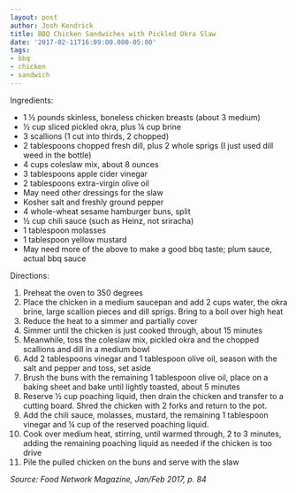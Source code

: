 ```yaml
---
layout: post
author: Josh Kendrick
title: BBQ Chicken Sandwiches with Pickled Okra Slaw
date: '2017-02-11T16:09:00.000-05:00'
tags:
- bbq
- chicken
- sandwich
---
```


Ingredients:
* 1 ½ pounds skinless, boneless chicken breasts (about 3 medium)
* ½ cup sliced pickled okra, plus ¼ cup brine
* 3 scallions (1 cut into thirds, 2 chopped)
* 2 tablespoons chopped fresh dill, plus 2 whole sprigs (I just used dill weed in the bottle)
* 4 cups coleslaw mix, about 8 ounces
* 3 tablespoons apple cider vinegar
* 2 tablespoons extra-virgin olive oil
* May need other dressings for the slaw
* Kosher salt and freshly ground pepper
* 4 whole-wheat sesame hamburger buns, split
* ½ cup chili sauce (such as Heinz, not sriracha)
* 1 tablespoon molasses
* 1 tablespoon yellow mustard
* May need more of the above to make a good bbq taste; plum sauce, actual bbq sauce

Directions:
1. Preheat the oven to 350 degrees
2. Place the chicken in a medium saucepan and add 2 cups water, the okra brine, large scallion pieces and dill sprigs. Bring to a boil over high heat
3. Reduce the heat to a simmer and partially cover
4. Simmer until the chicken is just cooked through, about 15 minutes
5. Meanwhile, toss the coleslaw mix, pickled okra and the chopped scallions and dill in a medium bowl
6. Add 2 tablespoons vinegar and 1 tablespoon olive oil, season with the salt and pepper and toss, set aside
7. Brush the buns with the remaining 1 tablespoon olive oil, place on a baking sheet and bake until lightly toasted, about 5 minutes
8. Reserve ½ cup poaching liquid, then drain the chicken and transfer to a cutting board. Shred the chicken with 2 forks and return to the pot. 
9. Add the chili sauce, molasses, mustard, the remaining 1 tablespoon vinegar and ¼ cup of the reserved poaching liquid. 
10. Cook over medium heat, stirring, until warmed through, 2 to 3 minutes, adding the remaining poaching liquid as needed if the chicken is too drive
11. Pile the pulled chicken on the buns and serve with the slaw

*Source: Food Network Magazine, Jan/Feb 2017, p. 84*